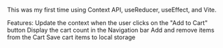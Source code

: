 This was my first time using
Context API, useReducer, useEffect, and Vite.

Features: 
Update the context when the user clicks on the "Add to Cart" button
Display the cart count in the Navigation bar
Add and remove items from the Cart
Save cart items to local storage
